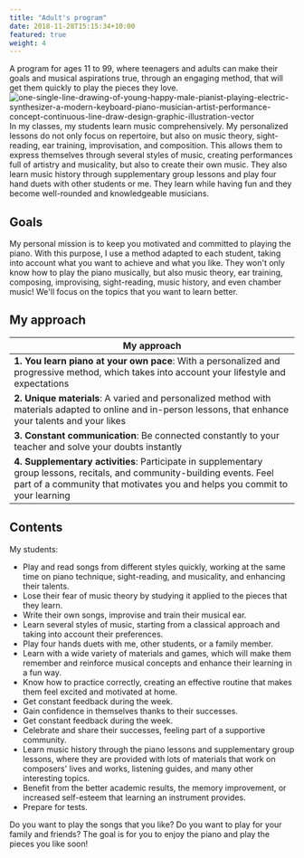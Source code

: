 ```yaml
---
title: "Adult's program"
date: 2018-11-28T15:15:34+10:00
featured: true
weight: 4
---
```


A program for ages 11 to 99, where teenagers and adults can make their goals and musical aspirations true, through an engaging method, that will get them quickly to play the pieces they love. 
![one-single-line-drawing-of-young-happy-male-pianist-playing-electric-synthesizer-a-modern-keyboard-piano-musician-artist-performance-concept-continuous-line-draw-design-graphic-illustration-vector](https://user-images.githubusercontent.com/101880157/160839381-1c45e192-fb99-452b-a3e6-9165902e9857.jpeg)
In my classes, my students learn music comprehensively. My personalized lessons do not only focus on repertoire, but also on music theory, sight-reading, ear training, improvisation, and composition. This allows them to express themselves through several styles of music, creating performances full of artistry and musicality, but also to create their own music. They also learn music history through supplementary group lessons and play four hand duets with other students or me. They learn while having fun and they become well-rounded and knowledgeable musicians.  

## Goals

My personal mission is to keep you motivated and committed to playing the piano. With this purpose, I use a method adapted to each student, taking into account what you want to achieve and what you like. They won't only know how to play the piano musically, but also music theory, ear training, composing, improvising, sight-reading, music history, and even chamber music! We'll focus on the topics that you want to learn better.

## My approach

**My approach** | 
--- |
**1. You learn piano at your own pace**: With a personalized and progressive method, which takes into account your lifestyle and expectations | 
**2. Unique materials**: A varied and personalized method with materials adapted to online and in-person lessons, that enhance your talents and your likes | 
**3. Constant communication**: Be connected constantly to your teacher and solve your doubts instantly | 
**4. Supplementary activities**: Participate in supplementary group lessons, recitals, and community-building events. Feel part of a community that motivates you and helps you commit to your learning |  

## Contents
My students:
* Play and read songs from different styles quickly, working at the same time on piano technique, sight-reading, and musicality, and enhancing their talents. 
* Lose their fear of music theory by studying it applied to the pieces that they learn.
* Write their own songs, improvise and train their musical ear.
* Learn several styles of music, starting from a classical approach and taking into account their preferences.
* Play four hands duets with me, other students, or a family member.
* Learn with a wide variety of materials and games, which will make them remember and reinforce musical concepts and enhance their learning in a fun way.
* Know how to practice correctly, creating an effective routine that makes them feel excited and motivated at home.
* Get constant feedback during the week.
* Gain confidence in themselves thanks to their successes.
* Get constant feedback during the week.
* Celebrate and share their successes, feeling part of a supportive community.
* Learn music history through the piano lessons and supplementary group lessons, where they are provided with lots of materials that work on composers' lives and works, listening guides, and many other interesting topics.
* Benefit from the better academic results, the memory improvement, or increased self-esteem that learning an instrument provides.
* Prepare for tests.

Do you want to play the songs that you like? Do you want to play for your family and friends? The goal is for you to enjoy the piano and play the pieces you like soon!
